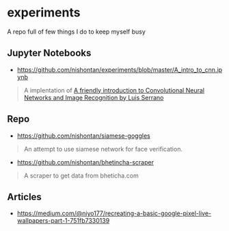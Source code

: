 # experiments
A repo full of few things I do to keep myself busy

## Jupyter Notebooks
- https://github.com/nishontan/experiments/blob/master/A_intro_to_cnn.ipynb
> A implentation of [A friendly introduction to Convolutional Neural Networks and Image Recognition by  Luis Serrano](https://www.youtube.com/watch?v=2-Ol7ZB0MmU) 
 

## Repo
- https://github.com/nishontan/siamese-goggles
> An attempt to use siamese network for face verification.

- https://github.com/nishontan/bhetincha-scraper
> A scraper to get data from bheticha.com

## Articles
- https://medium.com/@niyo177/recreating-a-basic-google-pixel-live-wallpapers-part-1-751fb7330139
